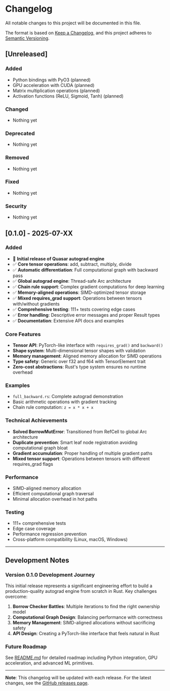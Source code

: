 # Changelog

All notable changes to this project will be documented in this file.

The format is based on [Keep a Changelog](https://keepachangelog.com/en/1.0.0/),
and this project adheres to [Semantic Versioning](https://semver.org/spec/v2.0.0.html).

## [Unreleased]

### Added
- Python bindings with PyO3 (planned)
- GPU acceleration with CUDA (planned)
- Matrix multiplication operations (planned)
- Activation functions (ReLU, Sigmoid, Tanh) (planned)

### Changed
- Nothing yet

### Deprecated
- Nothing yet

### Removed
- Nothing yet

### Fixed
- Nothing yet

### Security
- Nothing yet

## [0.1.0] - 2025-07-XX

### Added
- 🎉 **Initial release of Quasar autograd engine**
- ✅ **Core tensor operations**: add, subtract, multiply, divide
- ✅ **Automatic differentiation**: Full computational graph with backward pass
- ✅ **Global autograd engine**: Thread-safe Arc<Mutex> architecture
- ✅ **Chain rule support**: Complex gradient computations for deep learning
- ✅ **Memory-aligned operations**: SIMD-optimized tensor storage
- ✅ **Mixed requires_grad support**: Operations between tensors with/without gradients
- ✅ **Comprehensive testing**: 111+ tests covering edge cases
- ✅ **Error handling**: Descriptive error messages and proper Result types
- ✅ **Documentation**: Extensive API docs and examples

### Core Features
- **Tensor API**: PyTorch-like interface with `requires_grad()` and `backward()`
- **Shape system**: Multi-dimensional tensor shapes with validation
- **Memory management**: Aligned memory allocation for SIMD operations
- **Type safety**: Generic over f32 and f64 with TensorElement trait
- **Zero-cost abstractions**: Rust's type system ensures no runtime overhead

### Examples
- `full_backward.rs`: Complete autograd demonstration
- Basic arithmetic operations with gradient tracking
- Chain rule computation: `z = x * x + x`

### Technical Achievements
- **Solved BorrowMutError**: Transitioned from RefCell to global Arc<Mutex> architecture
- **Duplicate prevention**: Smart leaf node registration avoiding computational graph bloat
- **Gradient accumulation**: Proper handling of multiple gradient paths
- **Mixed tensor support**: Operations between tensors with different requires_grad flags

### Performance
- SIMD-aligned memory allocation
- Efficient computational graph traversal
- Minimal allocation overhead in hot paths

### Testing
- 111+ comprehensive tests
- Edge case coverage
- Performance regression prevention
- Cross-platform compatibility (Linux, macOS, Windows)

---

## Development Notes

### Version 0.1.0 Development Journey

This initial release represents a significant engineering effort to build a production-quality autograd engine from scratch in Rust. Key challenges overcome:

1. **Borrow Checker Battles**: Multiple iterations to find the right ownership model
2. **Computational Graph Design**: Balancing performance with correctness
3. **Memory Management**: SIMD-aligned allocations without sacrificing safety
4. **API Design**: Creating a PyTorch-like interface that feels natural in Rust

### Future Roadmap

See [README.md](README.md) for detailed roadmap including Python integration, GPU acceleration, and advanced ML primitives.

---

**Note**: This changelog will be updated with each release. For the latest changes, see the [GitHub releases page](https://github.com/Raumberg/quasar/releases). 
